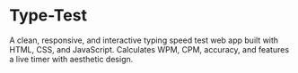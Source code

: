 # Type-Test
A clean, responsive, and interactive typing speed test web app built with HTML, CSS, and JavaScript. Calculates WPM, CPM, accuracy, and features a live timer with aesthetic design.
